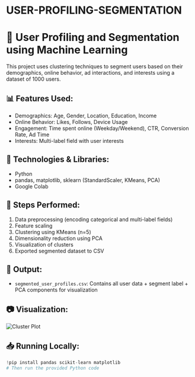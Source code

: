 # USER-PROFILING-SEGMENTATION
# 🧠 User Profiling and Segmentation using Machine Learning

This project uses clustering techniques to segment users based on their demographics, online behavior, ad interactions, and interests using a dataset of 1000 users.

## 📊 Features Used:
- Demographics: Age, Gender, Location, Education, Income
- Online Behavior: Likes, Follows, Device Usage
- Engagement: Time spent online (Weekday/Weekend), CTR, Conversion Rate, Ad Time
- Interests: Multi-label field with user interests

## 🔧 Technologies & Libraries:
- Python
- pandas, matplotlib, sklearn (StandardScaler, KMeans, PCA)
- Google Colab

## 📌 Steps Performed:
1. Data preprocessing (encoding categorical and multi-label fields)
2. Feature scaling
3. Clustering using KMeans (n=5)
4. Dimensionality reduction using PCA
5. Visualization of clusters
6. Exported segmented dataset to CSV

## 📁 Output:
- `segmented_user_profiles.csv`: Contains all user data + segment label + PCA components for visualization

## 📷 Visualization:
![Cluster Plot](https://your_screenshot_link_if_any)

## 📥 Running Locally:
```python
!pip install pandas scikit-learn matplotlib
# Then run the provided Python code
